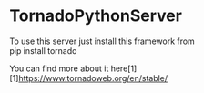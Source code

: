 # TornadoPythonServer
To use this server just install this framework from  
pip install tornado

You can find more about it here[1]
[1]https://www.tornadoweb.org/en/stable/